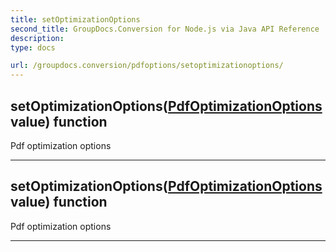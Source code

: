 ```yaml
---
title: setOptimizationOptions
second_title: GroupDocs.Conversion for Node.js via Java API Reference
description: 
type: docs

url: /groupdocs.conversion/pdfoptions/setoptimizationoptions/
---
```


## setOptimizationOptions([PdfOptimizationOptions](../../pdfoptimizationoptions) value)  function

 Pdf optimization options
 


---


## setOptimizationOptions([PdfOptimizationOptions](../../pdfoptimizationoptions) value)  function

 Pdf optimization options
 


---


